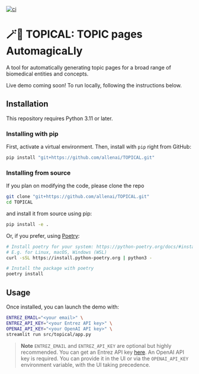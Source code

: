 [![ci](https://github.com/allenai/TOPICAL/actions/workflows/ci.yml/badge.svg)](https://github.com/allenai/TOPICAL/actions/workflows/ci.yml)

# 🪄📄 TOPICAL: TOPIC pages AutomagicaLly

A tool for automatically generating topic pages for a broad range of biomedical entities and concepts.

Live demo coming soon! To run locally, following the instructions below.

## Installation

This repository requires Python 3.11 or later.

### Installing with pip

First, activate a virtual environment. Then, install with `pip` right from GitHub:

```bash
pip install "git+https://github.com/allenai/TOPICAL.git"
```

### Installing from source

If you plan on modifying the code, please clone the repo

```bash
git clone "git+https://github.com/allenai/TOPICAL.git"
cd TOPICAL
```

and install it from source using pip:

```bash
pip install -e .
```

Or, if you prefer, using [Poetry](https://python-poetry.org/):

```bash
# Install poetry for your system: https://python-poetry.org/docs/#installation
# E.g. for Linux, macOS, Windows (WSL)
curl -sSL https://install.python-poetry.org | python3 -

# Install the package with poetry
poetry install
```

## Usage

Once installed, you can launch the demo with:

```bash
ENTREZ_EMAIL="<your email>" \
ENTREZ_API_KEY="<your Entrez API key>" \
OPENAI_API_KEY="<your OpenAI API key>" \
streamlit run src/topical/app.py
```

> __Note__
> `ENTREZ_EMAIL` and `ENTREZ_API_KEY` are optional but highly recommended. You can get an Entrez API key [here](https://ncbiinsights.ncbi.nlm.nih.gov/new-api-keys-for-the-e-utilities/).
> An OpenAI API key is required. You can provide it in the UI or via the `OPENAI_API_KEY` environment variable, with the UI taking precedence.

